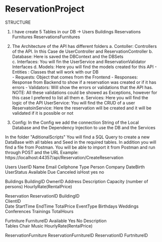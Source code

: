 # ReservationProject

STRUCTURE
1. I have create 5 Tables in our DB ->
  Users
  Buildings
  Reservations
  Furnitures
  ReservationsFurnitures
  
2. The Architecture of the API has different folders
	a. Contoller: Controllers of the API. In this Case de UserController and ReservationController
	b. Database: Here is saved the DBContext and the DBSets		
	c. Interfaces: You will fin the UserService and ReservationValidator Interfaces
	d. Models: Here you will find the models created for this API
		- Entities : Classes that will work with our DB		
		- Requests: Object that comes from the Frontend
		- Responses: Response from Backend to show if a reservation was created or if it has errors
		- Validators: Will show the errors or validations that the API has.
			NOTE: All these validations could be showed as Exceptions, however for this case I prefered to list all them
	e. Services: Here you will find the logic of the API
		UserService: You will find the CRUD of a user
		ReservatoinService: Here the reservation will be created and it will be validated if it is possible or not
    
3. Config: In the Config we add the connection String of the Local Database and the Dependency Injection to use the DB and the Services

In the folder "AditionalScripts" You will find a SQL Query to create a new DataBase with all tables and Seed in the required tables.
In addition you will find a file from Postman. You will be able to import it from Postman and run through POST and the URL
Example: https://localhost:44357/api/Reservation/CreateReservation


Users
	UserID
	Name
	Email
	Cellphone
	Type
		Person
		Company
	DateBirth
	UserStatus
		Available
		Due
		Canceled
	isHost
		yes
		no
		

Buildings
	BuildingID
	OwnerID
	Address
	Description 
	Capacity (number of persons)
	HourlyRate(RentalPrice)
	
	
Reservation
	ReservationID
	BuildingID			
	ClientID	
	Date
	StartTime
	EndTime
	TotalPrice
	EventType
		Birthdays
		Weddings
		Conferences
		Trainings
	TotalHours
	
	
Furtniture
	FurnitureID
	Available
		Yes
		No
	Description		
		Tables
		Chair
		Music
	HourlyRate(RentalPrice)
	
		
ReservationFurniture
	ReservationFurnitureID
	ReservationID
	FurtnitureID
	


	
	



